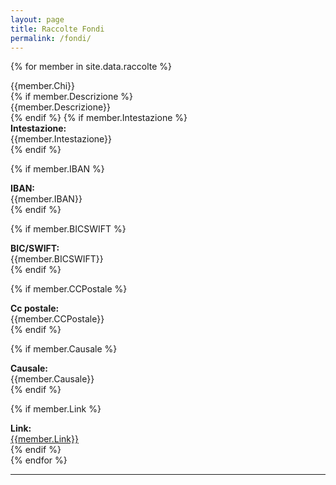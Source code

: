 ```yaml
---
layout: page
title: Raccolte Fondi
permalink: /fondi/
---
```


{% for member in site.data.raccolte %}
<div class="panel panel-info">
<div class="panel-heading">
{{member.Chi}}
</div>
<div class="panel-body">
{% if member.Descrizione %}
<div class="row">
<div class="col-md-12">
{{member.Descrizione}}
</div>
</div>
{% endif %}
{% if member.Intestazione %}
<div class="row">
<div class="col-md-2"><b>Intestazione:</b></div><div class="col-md-10">{{member.Intestazione}}</div>
</div>
{% endif %}

{% if member.IBAN %}
<div class="row">
<div class="col-md-2"><b>IBAN:</b></div><div class="col-md-10">{{member.IBAN}}</div>
</div>
{% endif %}

{% if member.BICSWIFT %}
<div class="row">
<div class="col-md-2"><b>BIC/SWIFT:</b></div><div class="col-md-10">{{member.BICSWIFT}}</div>
</div>
{% endif %}

{% if member.CCPostale %}
<div class="row">
<div class="col-md-2"><b>Cc postale:</b></div><div class="col-md-10">{{member.CCPostale}}</div>
</div>
{% endif %}

{% if member.Causale %}
<div class="row">
<div class="col-md-2"><b>Causale:</b></div><div class="col-md-10">{{member.Causale}}</div>
</div>
{% endif %}

{% if member.Link %}
<div class="row">
<div class="col-md-2"><b>Link:</b></div><div class="col-md-10"><a href="{{member.Link}}">{{member.Link}}</a></div>
</div>
{% endif %}
</div>
</div>
{% endfor %}

---
